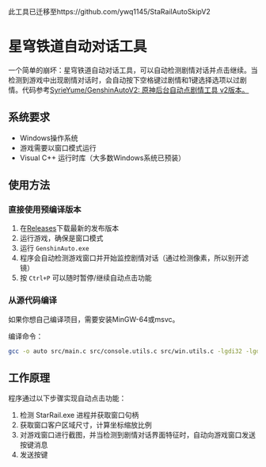 此工具已迁移至https://github.com/ywq1145/StaRailAutoSkipV2


# 星穹铁道自动对话工具

一个简单的崩坏：星穹铁道自动对话工具，可以自动检测剧情对话并点击继续。当检测到游戏中出现剧情对话时，会自动按下空格键过剧情和1键选择选项以过剧情。代码参考[SyrieYume/GenshinAutoV2: 原神后台自动点剧情工具 v2版本。](https://github.com/SyrieYume/GenshinAutoV2)

## 系统要求

- Windows操作系统
- 游戏需要以窗口模式运行
- Visual C++ 运行时库（大多数Windows系统已预装）

## 使用方法

### 直接使用预编译版本

1. 在[Releases](https://github.com/ywq1145/StaRailAutoSkip/releases/)下载最新的发布版本 
2. 运行游戏，确保是窗口模式
3. 运行 `GenshinAuto.exe`
4. 程序会自动检测游戏窗口并开始监控剧情对话（通过检测像素，所以别开滤镜）
5. 按 `Ctrl+P` 可以随时暂停/继续自动点击功能

### 从源代码编译

如果你想自己编译项目，需要安装MinGW-64或msvc。

编译命令：

```bash
gcc -o auto src/main.c src/console.utils.c src/win.utils.c -lgdi32 -lgdiplus
```

## 工作原理

程序通过以下步骤实现自动点击功能：

1. 检测 StarRail.exe 进程并获取窗口句柄
2. 获取窗口客户区域尺寸，计算坐标缩放比例
3. 对游戏窗口进行截图，并当检测到剧情对话界面特征时，自动向游戏窗口发送按键消息
4. 发送按键

